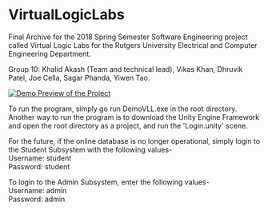 # VirtualLogicLabs
Final Archive for the 2018 Spring Semester Software Engineering project called Virtual Logic Labs for the Rutgers University Electrical and Computer Engineering Department.   

Group 10: Khalid Akash (Team and technical lead), Vikas Khan, Dhruvik Patel, Joe Cella, Sagar Phanda, Yiwen Tao.

[![Demo Preview of the Project](https://img.youtube.com/vi/CsVZMjCCOYc/0.jpg)](https://www.youtube.com/watch?v=CsVZMjCCOYc)


To run the program, simply go run DemoVLL.exe in the root directory. Another way to run the program is to download the Unity Engine Framework and open the root directory as a project, and run the 'Login.unity' scene. 

For the future, if the online database is no longer operational, simply login to the Student Subsystem with the following values-  
Username: student  
Password: student

To login to the Admin Subsystem, enter the following values-  
Username: admin  
Password: admin
